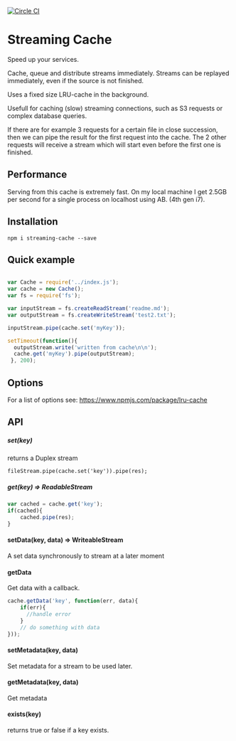 [![Circle CI](https://circleci.com/gh/LaurentZuijdwijk/streaming-cache/tree/master.svg?style=svg)](https://circleci.com/gh/LaurentZuijdwijk/streaming-cache/tree/master)

Streaming Cache
===============

Speed up your services.

Cache, queue and distribute streams immediately. Streams can be replayed immediately, even if the source is not finished.

Uses a fixed size LRU-cache in the background.

Usefull for caching (slow) streaming connections, such as S3 requests or complex database queries.  

If there are for example 3 requests for a certain file in close succession, then we can pipe the result for the first request into the cache. The 2 other requests will receive a stream which will start even before the first one is finished.

Performance
-----------

Serving from this cache is extremely fast. On my local machine I get 2.5GB per second for a single process on localhost using AB. (4th gen i7).

Installation
------------

```npm i streaming-cache --save```

Quick example
-------------

```javascript

var Cache = require('../index.js');
var cache = new Cache();
var fs = require('fs');

var inputStream = fs.createReadStream('readme.md');
var outputStream = fs.createWriteStream('test2.txt');

inputStream.pipe(cache.set('myKey'));

setTimeout(function(){
  outputStream.write('written from cache\n\n');
  cache.get('myKey').pipe(outputStream);
 }, 200);

```

Options
-------

For a list of options see: https://www.npmjs.com/package/lru-cache


API
---

##### set(key)
returns a Duplex stream
```
fileStream.pipe(cache.set('key')).pipe(res);
```


##### get(key) => ReadableStream

```javascript
var cached = cache.get('key');
if(cached){
	cached.pipe(res);
}
```


#### setData(key, data) => WriteableStream
A set data synchronously to stream at a later moment

#### getData
Get data with a callback.

```javascript
cache.getData('key', function(err, data){
	if(err){
	  //handle error
	}
	// do something with data
}));
```
#### setMetadata(key, data)
Set metadata for a stream to be used later.

#### getMetadata(key, data)
Get metadata

#### exists(key)
returns true or false if a key exists.

